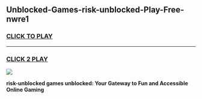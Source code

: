 
## Unblocked-Games-risk-unblocked-Play-Free-nwre1
<h3>
<a href="https://premium76.site?title=risk-unblocked&ref=18A1">CLICK TO PLAY</a></h3>
<hr>

<h3>
<a href="https://premium76.site?title=risk-unblocked&ref=18A1">CLICK 2 PLAY</a>
  
</h3>

<a href="https://premium76.site?title=risk-unblocked&ref=18A1"><img src="https://clearcache.store/games.png"></a>


**risk-unblocked games unblocked: Your Gateway to Fun and Accessible Online Gaming**
